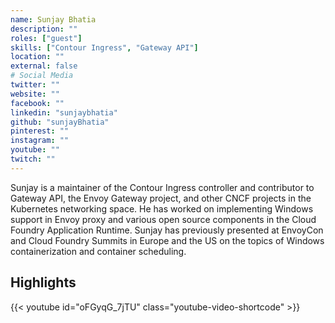```yaml
---
name: Sunjay Bhatia
description: ""
roles: ["guest"]
skills: ["Contour Ingress", "Gateway API"]
location: ""
external: false
# Social Media 
twitter: ""
website: ""
facebook: ""
linkedin: "sunjaybhatia"
github: "sunjayBhatia"
pinterest: ""
instagram: ""
youtube: ""
twitch: ""
---
```


<!-- markdownlint-disable-next-line MD041-->
Sunjay is a maintainer of the Contour Ingress controller and contributor to Gateway API, the Envoy Gateway project, and other CNCF projects in the Kubernetes networking space. He has worked on implementing Windows support in Envoy proxy and various open source components in the Cloud Foundry Application Runtime. Sunjay has previously presented at EnvoyCon and Cloud Foundry Summits in Europe and the US on the topics of Windows containerization and container scheduling.

<!--more-->
## Highlights

{{< youtube id="oFGyqG_7jTU" class="youtube-video-shortcode" >}}
